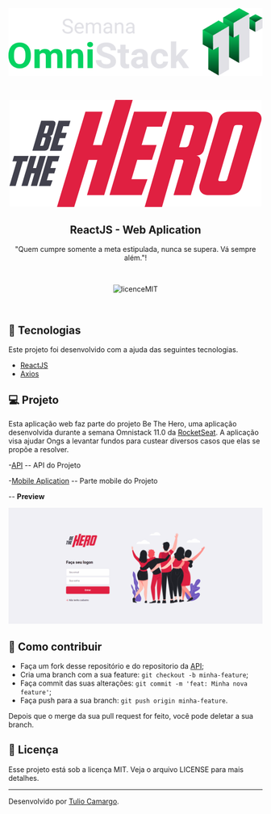 <p align="center">
  <img  src="https://raw.githubusercontent.com/TulioCaz/be_the_hero-api/master/temp/logoOmnistack.svg?sanitize=true">
</p>
</br>
<p align="center">
  <img  src="https://raw.githubusercontent.com/TulioCaz/be_the_hero-api/master/temp/logo.svg?sanitize=true">
</p>

<h2 align="center" style="font-weight: bold;">ReactJS - Web Aplication </h2>

<p align="center">"Quem cumpre somente a meta estipulada, nunca se supera. Vá sempre além."!</p>
</br>
<p align="center">
  <img        src="https://camo.githubusercontent.com/dda2124efff062e38068943c6e848540387df6e5/68747470733a2f2f696d672e736869656c64732e696f2f62616467652f6c6963656e73652d4d49542d253233303444333631" alt="licenceMIT">
</p>
</br>

## :rocket: Tecnologias

Este projeto foi desenvolvido com a ajuda das seguintes tecnologias.

- [ReactJS](https://reactjs.org/)
- [Axios](https://github.com/axios/axios)

## 💻 Projeto

Esta aplicação web faz parte do projeto Be The Hero, uma aplicação desenvolvida durante a semana Omnistack 11.0 da [RocketSeat](https://rocketseat.com.br/). A aplicação visa ajudar Ongs a levantar fundos para custear diversos casos que elas se propõe a resolver.

-[API](https://github.com/TulioCaz/be_the_hero-api) -- API do Projeto

-[Mobile Aplication](https://github.com/TulioCaz/be_the_hero_mobile) -- Parte mobile do Projeto

 -- **Preview**
 
 <p align="center">
  <img  src="https://github.com/TulioCaz/be-the-hero-webaplication/blob/master/src/assets/Gif.gif">
</p>

## 🤔 Como contribuir

- Faça um fork desse repositório e do repositorio da [API](https://github.com/TulioCaz/be_the_hero-api);
- Cria uma branch com a sua feature: `git checkout -b minha-feature`;
- Faça commit das suas alterações: `git commit -m 'feat: Minha nova feature'`;
- Faça push para a sua branch: `git push origin minha-feature`.

Depois que o merge da sua pull request for feito, você pode deletar a sua branch.

## :memo: Licença

Esse projeto está sob a licença MIT. Veja o arquivo LICENSE para mais detalhes.

---

Desenvolvido por [Tulio Camargo](https://github.com/TulioCaz).






